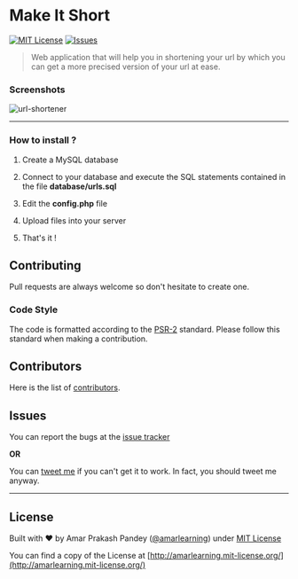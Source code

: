 # Make It Short

[![MIT License](https://img.shields.io/pypi/l/pyzipcode-cli.svg)](http://amarlearning.mit-license.org/)
[![Issues](https://camo.githubusercontent.com/926d8ca67df15de5bd1abac234c0603d94f66c00/68747470733a2f2f696d672e736869656c64732e696f2f62616467652f636f6e747269627574696f6e732d77656c636f6d652d627269676874677265656e2e7376673f7374796c653d666c6174)](https://github.com/urls/url-shortener/issues)

> Web application that will help you in shortening your url by which you can get a more precised version of your url at ease.

### Screenshots

![url-shortener](assets/images/screenshot.png)

---

### How to install ?

1. Create a MySQL database

2. Connect to your database and execute the SQL statements contained in the file **database/urls.sql**

3. Edit the **config.php** file

4. Upload files into your server

5. That's it !

## Contributing

Pull requests are always welcome so don't hesitate to create one.

### Code Style

The code is formatted according to the [PSR-2](http://www.php-fig.org/psr/psr-2/) standard. Please follow this standard when making a contribution.

## Contributors

Here is the list of [contributors](https://github.com/urls/url-shortener/graphs/contributors).

## Issues

You can report the bugs at the [issue tracker](https://github.com/urls/url-shortener/issues)

**OR**

You can [tweet me](https://twitter.com/iamarpandey) if you can't get it to work. In fact, you should tweet me anyway.

---

## License

Built with ♥ by Amar Prakash Pandey ([@amarlearning](http://github.com/amarlearning)) under [MIT License](http://amarlearning.mit-license.org/)

You can find a copy of the License at [http://amarlearning.mit-license.org/](http://amarlearning.mit-license.org/)
